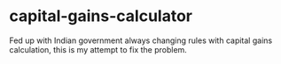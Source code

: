 # capital-gains-calculator
Fed up with Indian government always changing rules with capital gains calculation, this is my attempt to fix the problem.
